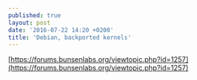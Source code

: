 ```yaml
---
published: true
layout: post
date: '2016-07-22 14:20 +0200'
title: 'Debian, backported kernels'
---
```

[https://forums.bunsenlabs.org/viewtopic.php?id=1257](https://forums.bunsenlabs.org/viewtopic.php?id=1257)
